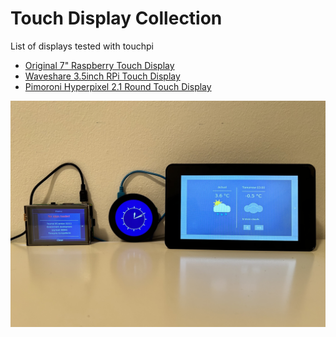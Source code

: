 # Touch Display Collection 

List of displays tested with touchpi 

* [Original 7" Raspberry Touch Display](original7/index.md)
* [Waveshare 3.5inch RPi Touch Display](waveshare3.5a/index.md)
* [Pimoroni Hyperpixel 2.1 Round Touch Display](hyperpixel2.1round/index.md)

![touchpi gallery](../img/Galerie.jpg)
